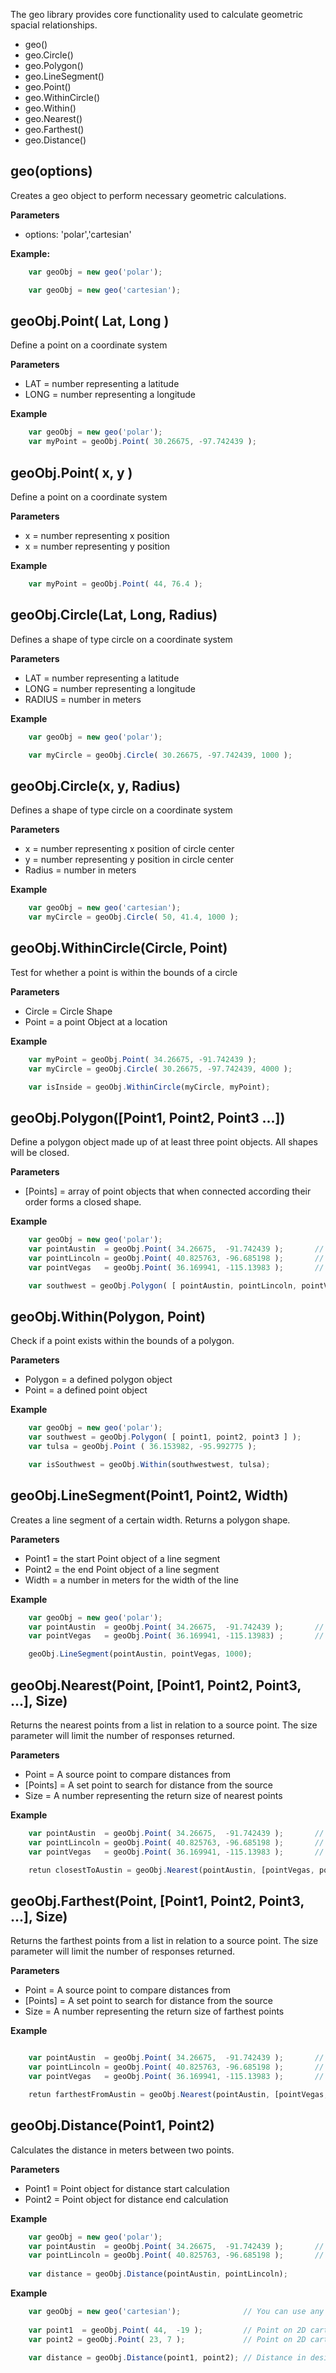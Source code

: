 The geo library provides core functionality used to calculate geometric spacial relationships.

* geo()
* geo.Circle()
* geo.Polygon()
* geo.LineSegment()
* geo.Point()
* geo.WithinCircle()
* geo.Within()
* geo.Nearest()
* geo.Farthest()
* geo.Distance()

## geo(options)		

Creates a geo object to perform necessary geometric calculations.

**Parameters**

 - options: 'polar','cartesian'
 
**Example:**
~~~javascript
	var geoObj = new geo('polar');
~~~

~~~javascript
	var geoObj = new geo('cartesian');
~~~


## geoObj.Point( Lat, Long )

Define a point on a coordinate system

**Parameters**

 - LAT = number representing a latitude
 - LONG = number representing a longitude

**Example**
~~~javascript
	var geoObj = new geo('polar');
	var myPoint = geoObj.Point( 30.26675, -97.742439 );
~~~

## geoObj.Point( x, y )

Define a point on a coordinate system

**Parameters**

 - x = number representing x position
 - x = number representing y position

**Example**
~~~javascript
	var myPoint = geoObj.Point( 44, 76.4 );
~~~

## geoObj.Circle(Lat, Long, Radius)

Defines a shape of type circle on a coordinate system

**Parameters**

 - LAT = number representing a latitude
 - LONG = number representing a longitude
 - RADIUS = number in meters

**Example**
~~~javascript
	var geoObj = new geo('polar');

	var myCircle = geoObj.Circle( 30.26675, -97.742439, 1000 );
~~~

## geoObj.Circle(x, y, Radius)

Defines a shape of type circle on a coordinate system

**Parameters**

 - x = number representing x position of circle center
 - y = number representing y position in circle center
 - Radius = number in meters

**Example**
~~~javascript
	var geoObj = new geo('cartesian');
	var myCircle = geoObj.Circle( 50, 41.4, 1000 );
~~~

## geoObj.WithinCircle(Circle, Point)

Test for whether a point is within the bounds of a circle

**Parameters** 

 - Circle = Circle Shape
 - Point = a point Object at a location

**Example**
~~~javascript
	var myPoint = geoObj.Point( 34.26675, -91.742439 );
	var myCircle = geoObj.Circle( 30.26675, -97.742439, 4000 );

	var isInside = geoObj.WithinCircle(myCircle, myPoint);
~~~

## geoObj.Polygon([Point1, Point2, Point3 ...])

Define a polygon object made up of at least three point objects.  All shapes will be closed.

**Parameters**

 - [Points] = array of point objects that when connected according their order forms a closed shape.

**Example**
~~~javascript
	var geoObj = new geo('polar');
	var pointAustin  = geoObj.Point( 34.26675,  -91.742439 );		// Austin, Texas, USA
	var pointLincoln = geoObj.Point( 40.825763, -96.685198 );  		// Lincoln, Nebraska, USA
	var pointVegas	 = geoObj.Point( 36.169941, -115.13983 );		// Las Vegas, Nevada, USA

	var southwest = geoObj.Polygon( [ pointAustin, pointLincoln, pointVegas ] );
~~~

## geoObj.Within(Polygon, Point)

Check if a point exists within the bounds of a polygon.

**Parameters**

 - Polygon = a defined polygon object
 - Point = a defined point object

**Example**
~~~javascript
	var geoObj = new geo('polar');
	var southwest = geoObj.Polygon( [ point1, point2, point3 ] );
	var tulsa = geoObj.Point ( 36.153982, -95.992775 );

	var isSouthwest = geoObj.Within(southwestwest, tulsa);
~~~

## geoObj.LineSegment(Point1, Point2, Width)

Creates a line segment of a certain width.  Returns a polygon shape.  

**Parameters**

 - Point1 = the start Point object of a line segment
 - Point2 = the end Point object of a line segment
 - Width = a number in meters for the width of the line

**Example**
~~~javascript
	var geoObj = new geo('polar');
	var pointAustin  = geoObj.Point( 34.26675,  -91.742439 );		// Austin, Texas, USA
	var pointVegas	 = geoObj.Point( 36.169941, -115.13983) ;		// Las Vegas, Nevada, USA

	geoObj.LineSegment(pointAustin, pointVegas, 1000);  
~~~


## geoObj.Nearest(Point, [Point1, Point2, Point3, ...], Size)

Returns the nearest points from a list in relation to a source point.  The size parameter will limit the number of responses returned.

**Parameters**

 - Point = A source point to compare distances from
 - [Points] = A set point to search for distance from the source
 - Size = A number representing the return size of nearest points

**Example**
~~~javascript
	var pointAustin  = geoObj.Point( 34.26675,  -91.742439 );		// Austin, Texas, USA
	var pointLincoln = geoObj.Point( 40.825763, -96.685198 );  		// Lincoln, Nebraska, USA
	var pointVegas	 = geoObj.Point( 36.169941, -115.13983 );		// Las Vegas, Nevada, USA

	retun closestToAustin = geoObj.Nearest(pointAustin, [pointVegas, pointLincoln], 1);  
~~~

## geoObj.Farthest(Point, [Point1, Point2, Point3, ...], Size)

Returns the farthest points from a list in relation to a source point.  The size parameter will limit the number of responses returned. 

**Parameters**

 - Point = A source point to compare distances from
 - [Points] = A set point to search for distance from the source
 - Size = A number representing the return size of farthest points

**Example**
~~~javascript

	var pointAustin  = geoObj.Point( 34.26675,  -91.742439 );		// Austin, Texas, USA
	var pointLincoln = geoObj.Point( 40.825763, -96.685198 );  		// Lincoln, Nebraska, USA
	var pointVegas	 = geoObj.Point( 36.169941, -115.13983 );		// Las Vegas, Nevada, USA

	retun farthestFromAustin = geoObj.Nearest(pointAustin, [pointVegas, pointLincoln], 1); 
~~~

## geoObj.Distance(Point1, Point2)

Calculates the distance in meters between two points.  

**Parameters** 

 - Point1 = Point object for distance start calculation
 - Point2 = Point object for distance end calculation

**Example**
~~~javascript
	var geoObj = new geo('polar');
	var pointAustin  = geoObj.Point( 34.26675,  -91.742439 );		// Austin, Texas, USA
	var pointLincoln = geoObj.Point( 40.825763, -96.685198 );  		// Lincoln, Nebraska, USA
	
	var distance = geoObj.Distance(pointAustin, pointLincoln);
~~~

**Example**
~~~javascript
	var geoObj = new geo('cartesian');				// You can use any unit in Cartesian
	
	var point1  = geoObj.Point( 44,  -19 );			// Point on 2D cartesian graph
	var point2 = geoObj.Point( 23, 7 );  			// Point on 2D cartesian graph
	
	var distance = geoObj.Distance(point1, point2); // Distance in designated units
~~~





